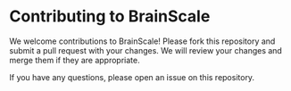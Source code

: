 # Contributing to BrainScale

We welcome contributions to BrainScale! 
Please fork this repository and submit a pull request with your changes. 
We will review your changes and merge them if they are appropriate.

If you have any questions, please open an issue on this repository.

